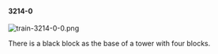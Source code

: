 #### 3214-0
![train-3214-0-0.png](https://github.com/lil-lab/nlvr/raw/master/nlvr/train/images/40/train-3214-0-0.png "train-3214-0-0.png")

There is a black block as the base of a tower with four blocks.